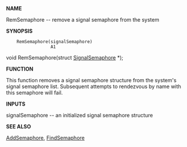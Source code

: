 
**NAME**

RemSemaphore -- remove a signal semaphore from the system

**SYNOPSIS**

```
    RemSemaphore(signalSemaphore)
                 A1

```
void RemSemaphore(struct [SignalSemaphore](SignalSemaphore) *);

**FUNCTION**

This function removes a signal semaphore structure from the
system's signal semaphore list.  Subsequent attempts to
rendezvous by name with this semaphore will fail.

**INPUTS**

signalSemaphore -- an initialized signal semaphore structure

**SEE ALSO**

[AddSemaphore](AddSemaphore), [FindSemaphore](FindSemaphore)
